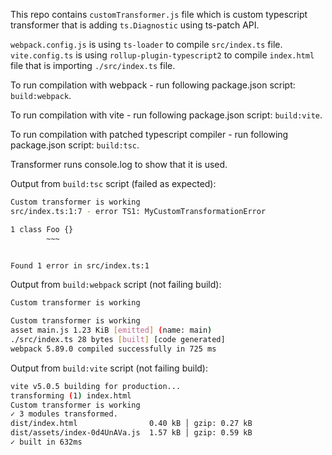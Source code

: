 This repo contains `customTransformer.js` file
which is custom typescript transformer that is adding `ts.Diagnostic`
using ts-patch API.

`webpack.config.js` is using `ts-loader` to compile `src/index.ts` file.
`vite.config.ts` is using `rollup-plugin-typescript2` to compile `index.html` file that is importing `./src/index.ts` file.

To run compilation with webpack - run following package.json script: `build:webpack`.

To run compilation with vite - run following package.json script: `build:vite`.

To run compilation with patched typescript compiler - run following package.json script: `build:tsc`.

Transformer runs console.log to show that it is used.

Output from `build:tsc` script (failed as expected):
```sh
Custom transformer is working
src/index.ts:1:7 - error TS1: MyCustomTransformationError

1 class Foo {}
        ~~~


Found 1 error in src/index.ts:1
```

Output from `build:webpack` script (not failing build):
```sh
Custom transformer is working

Custom transformer is working
asset main.js 1.23 KiB [emitted] (name: main)
./src/index.ts 28 bytes [built] [code generated]
webpack 5.89.0 compiled successfully in 725 ms

```

Output from `build:vite` script (not failing build):
```sh
vite v5.0.5 building for production...
transforming (1) index.html
Custom transformer is working
✓ 3 modules transformed.
dist/index.html                0.40 kB │ gzip: 0.27 kB
dist/assets/index-0d4UnAVa.js  1.57 kB │ gzip: 0.59 kB
✓ built in 632ms
```
